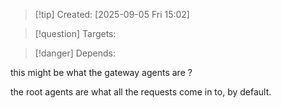 
>[!tip] Created: [2025-09-05 Fri 15:02]

>[!question] Targets: 

>[!danger] Depends: 

this might be what the gateway agents are ?

the root agents are what all the requests come in to, by default.